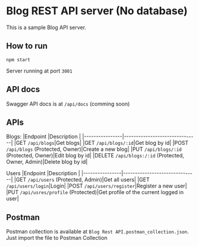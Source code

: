 # Blog REST API server (No database)
This is a sample Blog API server.

## How to run

```
npm start
```

Server running at port `3001`
## API docs

Swagger API docs is at `/api/docs` (comming soon)
## APIs

Blogs:
|Endpoint        |Description                    |
|----------------|-------------------------------|
|GET `/api/blogs`|Get blogs|
|GET `/api/blogs/:id`|Get blog by id|
|POST `/api/blogs` (Protected, Owner)|Create a new blog|
|PUT `/api/blogs/:id` (Protected, Owner)|Edit blog by id|
|DELETE `/api/blogs:/:id` (Protected, Owner, Admin)|Delete blog by id|

Users
|Endpoint        |Description                    |
|----------------|-------------------------------|
|GET `/api/users` (Protected, Admin)|Get all users|
|GET `/api/users/login`|Login|
|POST `/api/users/register`|Register a new user|
|PUT `/api/usres/profile` (Protected)|Get profile of the current logged in user|
## Postman

Postman collection is available at `Blog Rest API.postman_collection.json`. Just import the file to Postman Collection
